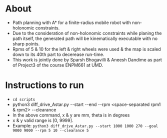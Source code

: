 # About
- Path planning with A\* for a finite-radius mobile robot with non-holonomic constraints.
- Due to the consideration of non-holonomic constraints while planing the path itself, the generated path will be kinematically executable with no sharp points.
- Rpms of 5 & 10 for the left & right wheels were used & the map is scaled down to its 40th part to decerease run-time.
- This work is jointly done by Sparsh Bhogavilli & Aneesh Dandime as part of Project3 of the course ENPM661 at UMD.

# Instructions to run
- `cd scripts`
- python3 diff_drive_Astar.py --start <space-separated x y theta> --end <space-separated x y> --rpm <space-separated rpm1 & rpm2> --clearance <clearance in mm>
- In the above command, x & y are mm, theta is in degrees
- x & y valid range is [0, 9999].
- Example: `python3 diff_drive_Astar.py --start 1000 1000 270 --goal 9000 9000 --rpm 5 10 --clearance 5`
